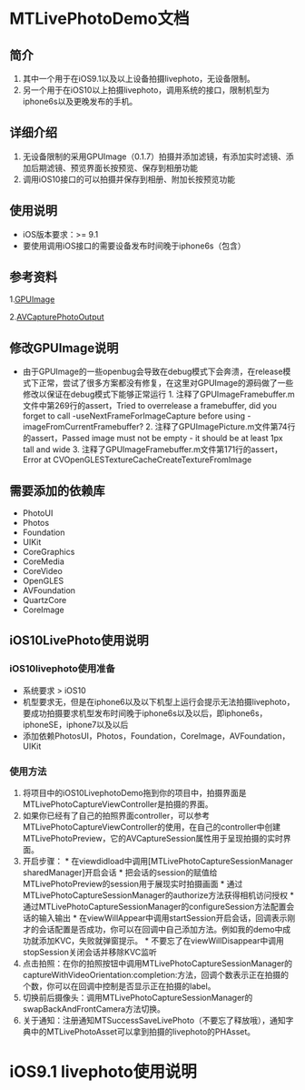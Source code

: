# MTLivePhotoDemo文档

## 简介
1. 其中一个用于在iOS9.1以及以上设备拍摄livephoto，无设备限制。
2. 另一个用于在iOS10以上拍摄livephoto，调用系统的接口，限制机型为iphone6s以及更晚发布的手机。

## 详细介绍
1. 无设备限制的采用GPUImage（0.1.7）拍摄并添加滤镜，有添加实时滤镜、添加后期滤镜、预览界面长按预览、保存到相册功能
2. 调用iOS10接口的可以拍摄并保存到相册、附加长按预览功能

## 使用说明
* iOS版本要求：>= 9.1
* 要使用调用iOS接口的需要设备发布时间晚于iphone6s（包含）

## 参考资料
1.[GPUImage](https://github.com/BradLarson/GPUImage)

2.[AVCapturePhotoOutput](https://developer.apple.com/reference/avfoundation/avcapturephotooutput)

## 修改GPUImage说明
* 由于GPUImage的一些openbug会导致在debug模式下会奔溃，在release模式下正常，尝试了很多方案都没有修复，在这里对GPUImage的源码做了一些修改以保证在debug模式下能够正常运行
		1. 注释了GPUImageFramebuffer.m文件中第269行的assert，Tried to overrelease a framebuffer, did you forget to call -useNextFrameForImageCapture before using -imageFromCurrentFramebuffer?
		2. 注释了GPUImagePicture.m文件第74行的assert，Passed image must not be empty - it should be at least 1px tall and wide
		3. 注释了GPUImageFramebuffer.m文件第171行的assert，Error at CVOpenGLESTextureCacheCreateTextureFromImage

## 需要添加的依赖库

 * PhotoUI
 * Photos
 * Foundation
 * UIKit
 * CoreGraphics
 * CoreMedia
 * CoreVideo
 * OpenGLES
 * AVFoundation
 * QuartzCore
 * CoreImage

## iOS10LivePhoto使用说明

### iOS10livephoto使用准备

* 系统要求 > iOS10
* 机型要求无，但是在iphone6以及以下机型上运行会提示无法拍摄livephoto，要成功拍摄要求机型发布时间晚于iphone6s以及以后，即iphone6s，iphoneSE，iphone7以及以后
* 添加依赖PhotosUI，Photos，Foundation，CoreImage，AVFoundation，UIKit

### 使用方法

1. 将项目中的iOS10LivephotoDemo拖到你的项目中，拍摄界面是MTLivePhotoCaptureViewController是拍摄的界面。
2. 如果你已经有了自己的拍照界面controller，可以参考MTLivePhotoCaptureViewController的使用，在自己的controller中创建MTLivePhotoPreview，它的AVCaptureSession属性用于呈现拍摄的实时界面。
3. 开启步骤：
		* 在viewdidload中调用[MTLivePhotoCaptureSessionManager sharedManager]开启会话
		* 把会话的session的赋值给MTLivePhotoPreview的session用于展现实时拍摄画面
		* 通过MTLivePhotoCaptureSessionManager的authorize方法获得相机访问授权
		* 通过MTLivePhotoCaptureSessionManager的configureSession方法配置会话的输入输出
		* 在viewWillAppear中调用startSession开启会话，回调表示刚才的会话配置是否成功，你可以在回调中自己添加方法。例如我的demo中成功就添加KVC，失败就弹窗提示。
		* 不要忘了在viewWillDisappear中调用stopSession关闭会话并移除KVC监听
4. 点击拍照：在你的拍照按钮中调用MTLivePhotoCaptureSessionManager的captureWithVideoOrientation:completion:方法，回调个数表示正在拍摄的个数，你可以在回调中控制是否显示正在拍摄的label。
5. 切换前后摄像头：调用MTLivePhotoCaptureSessionManager的swapBackAndFrontCamera方法切换。
6. 关于通知：注册通知MTSuccessSaveLivePhoto（不要忘了释放哦），通知字典中的MTLivePhotoAsset可以拿到拍摄的livephoto的PHAsset。

# iOS9.1 livephoto使用说明

